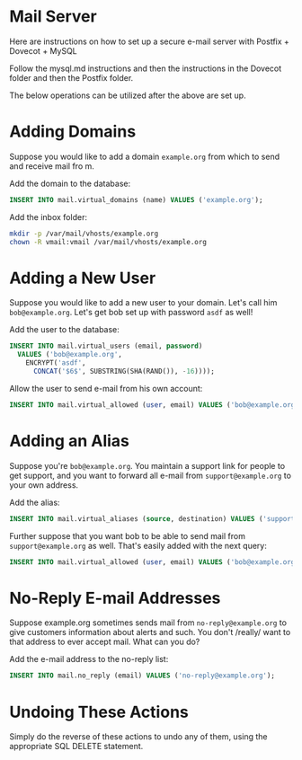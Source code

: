 Mail Server
============

Here are instructions on how to set up a secure e-mail server with Postfix + Dovecot + MySQL

Follow the mysql.md instructions and then the instructions in the Dovecot folder and then the Postfix folder.

The below operations can be utilized after the above are set up.

Adding Domains
==============

Suppose you would like to add a domain `example.org` from which to send and receive mail fro
m.

Add the domain to the database: 

```sql
INSERT INTO mail.virtual_domains (name) VALUES ('example.org');
```

Add the inbox folder:

```sh
mkdir -p /var/mail/vhosts/example.org
chown -R vmail:vmail /var/mail/vhosts/example.org
```

Adding a New User
=================
Suppose you would like to add a new user to your domain. Let's call him `bob@example.org`. Let's get bob set up with password `asdf` as well!

Add the user to the database:

```sql
INSERT INTO mail.virtual_users (email, password)
  VALUES ('bob@example.org', 
    ENCRYPT('asdf',
      CONCAT('$6$', SUBSTRING(SHA(RAND()), -16))));
```

Allow the user to send e-mail from his own account:

```sql
INSERT INTO mail.virtual_allowed (user, email) VALUES ('bob@example.org', 'bob@example.org');
```

Adding an Alias
===============
Suppose you're `bob@example.org`. You maintain a support link for people to get support, and you want to forward all e-mail from `support@example.org` to your own address.

Add the alias:

```sql
INSERT INTO mail.virtual_aliases (source, destination) VALUES ('support@example.org', 'bob@example.org');
```

Further suppose that you want bob to be able to send mail from `support@example.org` as well. That's easily added with the next query:

```sql
INSERT INTO mail.virtual_allowed (user, email) VALUES ('bob@example.org', 'support@example.org');
```

No-Reply E-mail Addresses
=========================
Suppose example.org sometimes sends mail from `no-reply@example.org` to give customers information about alerts and such. You don't /really/ want to that address to ever accept mail. What can you do?

Add the e-mail address to the no-reply list:

```sql
INSERT INTO mail.no_reply (email) VALUES ('no-reply@example.org');
```

Undoing These Actions
=====================

Simply do the reverse of these actions to undo any of them, using the appropriate SQL DELETE statement.
